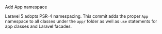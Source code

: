 Add App namespace

Laravel 5 adopts PSR-4 namespacing. This commit adds the proper `App`
namespace to all classes under the `app/` folder as well as `use`
statements for app classes and Laravel facades.